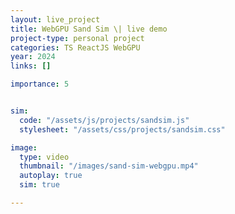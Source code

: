 ```yaml
---
layout: live_project
title: WebGPU Sand Sim \| live demo
project-type: personal project
categories: TS ReactJS WebGPU
year: 2024
links: []

importance: 5


sim:
  code: "/assets/js/projects/sandsim.js"
  stylesheet: "/assets/css/projects/sandsim.css"

image:
  type: video
  thumbnail: "/images/sand-sim-webgpu.mp4"
  autoplay: true
  sim: true

---
```


